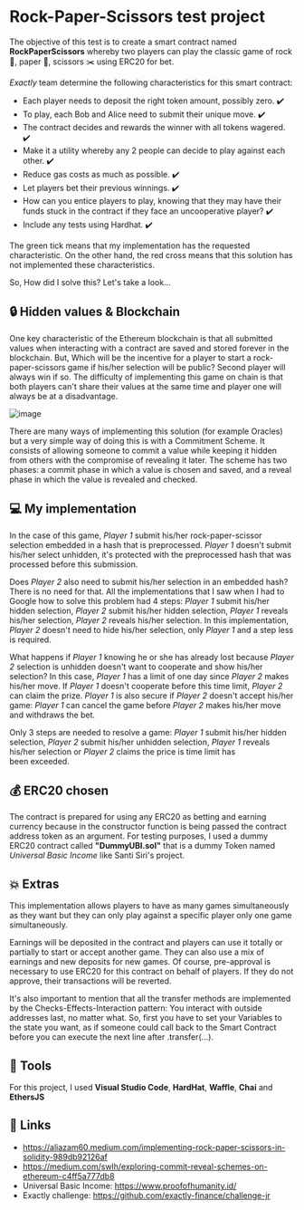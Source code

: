 # Rock-Paper-Scissors test project

The objective of this test is to create a smart contract named **RockPaperScissors** whereby two players can play the classic game of rock :moyai:, paper :page_facing_up:, scissors :scissors: using ERC20 for bet. 

_Exactly_ team determine the following characteristics for this smart contract:

- Each player needs to deposit the right token amount, possibly zero. :heavy_check_mark:
- To play, each Bob and Alice need to submit their unique move. :heavy_check_mark:
- The contract decides and rewards the winner with all tokens wagered. :heavy_check_mark:
- Make it a utility whereby any 2 people can decide to play against each other. :heavy_check_mark:
- Reduce gas costs as much as possible. :heavy_check_mark:
- Let players bet their previous winnings. :heavy_check_mark:
- How can you entice players to play, knowing that they may have their funds stuck in the contract if they face an uncooperative player? :heavy_check_mark:
- Include any tests using Hardhat. :heavy_check_mark:

The green tick means that my implementation has the requested characteristic. On the other hand, the red cross means that this solution has not implemented these characteristics. 

So, How did I solve this? Let's take a look...

## :lock: Hidden values & Blockchain
One key characteristic of the Ethereum blockchain is that all submitted values when interacting with a contract are saved and stored forever in the blockchain. But, Which will be the incentive for a player to start a rock-paper-scissors game if his/her selection will be public? Second player will always win if so. The difficulty of implementing this game on chain is that both players can't share their values at the same time and player one will always be at a disadvantage. 

![image](https://comb.io/NmJG6z.gif)

There are many ways of implementing this solution (for example Oracles) but a very simple way of doing this is with a Commitment Scheme. It consists of allowing someone to commit a value while keeping it hidden from others with the compromise of revealing it later. The scheme has two phases: a commit phase in which a value is chosen and saved, and a reveal phase in which the value is revealed and checked. 

## :computer: My implementation
In the case of this game, _Player 1_ submit his/her rock-paper-scissor selection embedded in a hash that is preprocessed. _Player 1_ doesn't submit his/her select unhidden, it's protected with the preprocessed hash that was processed before this submission. 

Does _Player 2_ also need to submit his/her selection in an embedded hash? There is no need for that. All the implementations that I saw when I had to Google how to solve this problem had 4 steps: _Player 1_ submit his/her hidden selection, _Player 2_ submit his/her hidden selection, _Player 1_ reveals his/her selection, _Player 2_ reveals his/her selection. In this implementation, _Player 2_ doesn't need to hide his/her selection, only _Player 1_ and a step less is required. 

What happens if _Player 1_ knowing he or she has already lost because _Player 2_ selection is unhidden doesn't want to cooperate and show his/her selection? In this case, _Player 1_ has a limit of one day since _Player 2_ makes his/her move. If _Player 1_ doesn't cooperate before this time limit, _Player 2_ can claim the prize. _Player 1_ is also secure if _Player 2_ doesn't accept his/her game: _Player 1_ can cancel the game before _Player 2_ makes his/her move and withdraws the bet. 

Only 3 steps are needed to resolve a game: _Player 1_ submit his/her hidden selection, _Player 2_ submit his/her unhidden selection, _Player 1_ reveals his/her selection or _Player 2_ claims the price is time limit has been exceeded. 

## :moneybag: ERC20 chosen
The contract is prepared for using any ERC20 as betting and earning currency because in the constructor function is being passed the contract address token as an argument. For testing purposes, I used a dummy ERC20 contract called **"DummyUBI.sol"** that is a dummy Token named _Universal Basic Income_ like Santi Siri's project. 

## :boom: Extras
This implementation allows players to have as many games simultaneously as they want but they can only play against a specific player only one game simultaneously. 

Earnings will be deposited in the contract and players can use it totally or partially to start or accept another game. They can also use a mix of earnings and new deposits for new games. Of course, pre-approval is necessary to use ERC20 for this contract on behalf of players. If they do not approve, their transactions will be reverted. 

It's also important to mention that all the transfer methods are implemented by the Checks-Effects-Interaction pattern: You interact with outside addresses last, no matter what. So, first you have to set your Variables to the state you want, as if someone could call back to the Smart Contract before you can execute the next line after .transfer(...).  

## :hammer: Tools
For this project, I used **Visual Studio Code**, **HardHat**, **Waffle**, **Chai** and **EthersJS**

## :link: Links
- https://aliazam60.medium.com/implementing-rock-paper-scissors-in-solidity-989db92126af
- https://medium.com/swlh/exploring-commit-reveal-schemes-on-ethereum-c4ff5a777db8
- Universal Basic Income: https://www.proofofhumanity.id/
- Exactly challenge: https://github.com/exactly-finance/challenge-jr
